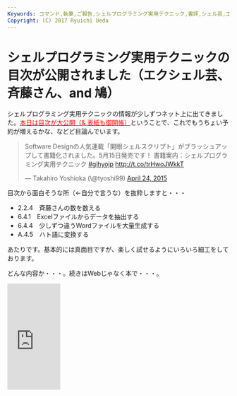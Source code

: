 ```yaml
---
Keywords: コマンド,執筆,ご報告,シェルプログラミング実用テクニック,書評,シェル芸,エクシェル芸
Copyright: (C) 2017 Ryuichi Ueda
---
```


# シェルプログラミング実用テクニックの目次が公開されました（エクシェル芸、斉藤さん、and 鳩）
シェルプログラミング実用テクニックの情報が少しずつネット上に出てきました。<a href="http://gihyo.jp/book/2015/978-4-7741-7344-3#toc" style="color:red">本日は目次が大公開（& 表紙も御開帳）</a>ということで、これでもうちょい予約が増えるかな、などど目論んでいます。

<blockquote class="twitter-tweet" data-partner="tweetdeck"><p>Software Designの人気連載「開眼シェルスクリプト」がブラッシュアップして書籍化されました。5月15日発売です！&#10;書籍案内：シェルプログラミング実用テクニック <a href="https://twitter.com/hashtag/gihyojp?src=hash">#gihyojp</a> <a href="http://t.co/trHwoJWkkT">http://t.co/trHwoJWkkT</a></p>&mdash; Takahiro Yoshioka (\@tyoshi99) <a href="https://twitter.com/tyoshi99/status/591484850672046080">April 24, 2015</a></blockquote>
<script async src="//platform.twitter.com/widgets.js" charset="utf-8"></script>

<!--more-->

目次から面白そうな所（←自分で言うな）を抜粋しますと・・・

<ul>
 <li>2.2.4　斉藤さんの数を数える</li>
 <li>6.4.1　Excelファイルからデータを抽出する</li>
 <li>6.4.4　少しずつ違うWordファイルを大量生成する</li>
 <li>A.4.5　ハト語に変換する</li>
</ul>

あたりです。基本的には真面目ですが、楽しく試せるようにいろいろ細工をしております。

どんな内容か・・・。続きはWebじゃなく本で・・・。

<iframe src="http://rcm-fe.amazon-adsystem.com/e/cm?lt1=_blank&bc1=000000&IS2=1&bg1=FFFFFF&fc1=000000&lc1=0000FF&t=ryuichiueda-22&o=9&p=8&l=as4&m=amazon&f=ifr&ref=ss_til&asins=4774173444" style="width:120px;height:240px;" scrolling="no" marginwidth="0" marginheight="0" frameborder="0"></iframe>

